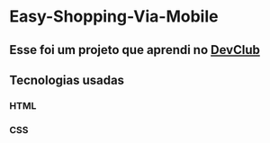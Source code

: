 <h1> Easy-Shopping-Via-Mobile </h1>
<h2> Esse foi um projeto que aprendi no <a href="https://rodolfomori.com.br/devclub">DevClub<a/></h2>
<h2> Tecnologias usadas</h2>
<h3>HTML</h3>
<h3>CSS</h3>
